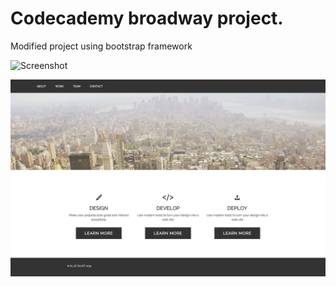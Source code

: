 # Codecademy broadway project.

Modified project using bootstrap framework

![Screenshot](layout1.png)

![Screenshot](layout2.png)
